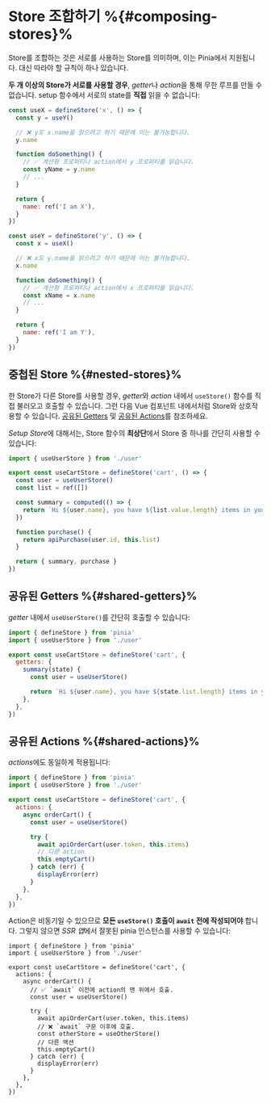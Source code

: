 # Store 조합하기 %{#composing-stores}%

Store를 조합하는 것은 서로를 사용하는 Store를 의미하며, 이는 Pinia에서 지원됩니다. 대신 따라야 할 규칙이 하나 있습니다.

**두 개 이상의 Store가 서로를 사용할 경우**, *getter*나 *action*을 통해 무한 루프를 만들 수 없습니다. setup 함수에서 서로의 state를 **직접** 읽을 수 없습니다:

```js
const useX = defineStore('x', () => {
  const y = useY()

  // ❌ y도 x.name을 읽으려고 하기 때문에 이는 불가능합니다.
  y.name

  function doSomething() {
    // ✅ 계산형 프로퍼티나 action에서 y 프로퍼티를 읽습니다.
    const yName = y.name
    // ...
  }

  return {
    name: ref('I am X'),
  }
})

const useY = defineStore('y', () => {
  const x = useX()

  // ❌ x도 y.name을 읽으려고 하기 때문에 이는 불가능합니다.
  x.name

  function doSomething() {
    // ✅ 계산형 프로퍼티나 action에서 x 프로퍼티를 읽습니다.
    const xName = x.name
    // ...
  }

  return {
    name: ref('I am Y'),
  }
})
```

## 중첩된 Store %{#nested-stores}%

한 Store가 다른 Store를 사용할 경우, *getter*와 *action* 내에서 `useStore()` 함수를 직접 불러오고 호출할 수 있습니다. 그런 다음 Vue 컴포넌트 내에서처럼 Store와 상호작용할 수 있습니다. [공유된 Getters](#Shared-Getters) 및 [공유된 Actions](#Shared-Actions)를 참조하세요.

*Setup Store*에 대해서는, Store 함수의 **최상단**에서 Store 중 하나를 간단히 사용할 수 있습니다:

```ts
import { useUserStore } from './user'

export const useCartStore = defineStore('cart', () => {
  const user = useUserStore()
  const list = ref([])

  const summary = computed(() => {
    return `Hi ${user.name}, you have ${list.value.length} items in your cart. It costs ${price.value}.`
  })

  function purchase() {
    return apiPurchase(user.id, this.list)
  }

  return { summary, purchase }
})
```

## 공유된 Getters %{#shared-getters}%

*getter* 내에서 `useUserStore()`를 간단히 호출할 수 있습니다:

```js
import { defineStore } from 'pinia'
import { useUserStore } from './user'

export const useCartStore = defineStore('cart', {
  getters: {
    summary(state) {
      const user = useUserStore()

      return `Hi ${user.name}, you have ${state.list.length} items in your cart. It costs ${state.price}.`
    },
  },
})
```

## 공유된 Actions %{#shared-actions}%

*actions*에도 동일하게 적용됩니다:

```js
import { defineStore } from 'pinia'
import { useUserStore } from './user'

export const useCartStore = defineStore('cart', {
  actions: {
    async orderCart() {
      const user = useUserStore()

      try {
        await apiOrderCart(user.token, this.items)
        // 다른 action
        this.emptyCart()
      } catch (err) {
        displayError(err)
      }
    },
  },
})
```

Action은 비동기일 수 있으므로 **모든 `useStore()` 호출이 `await` 전에 작성되어야** 합니다. 그렇지 않으면 *SSR 앱*에서 잘못된 pinia 인스턴스를 사용할 수 있습니다:

```js{7-8,11-13}
import { defineStore } from 'pinia'
import { useUserStore } from './user'

export const useCartStore = defineStore('cart', {
  actions: {
    async orderCart() {
      // ✅ `await` 이전에 action의 맨 위에서 호출.
      const user = useUserStore()

      try {
        await apiOrderCart(user.token, this.items)
        // ❌ `await` 구문 이후에 호출.
        const otherStore = useOtherStore()
        // 다른 액션
        this.emptyCart()
      } catch (err) {
        displayError(err)
      }
    },
  },
})
```
